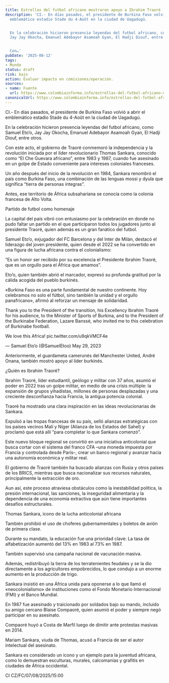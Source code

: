 ```yaml
---
title: Estrellas del futbol africano mostraron apoyo a Ibrahim Traoré
description: 'CI.- En días pasados, el presidente de Burkina Faso volvió a abrir el
  emblemático estadio Stade du 4-Août en la ciudad de Uagadugú.


  En la celebración hicieron presencia leyendas del futbol africano, como Samuel Eto’o,
  Jay Jay Okocha, Emanuel Adebayor Asamoah Gyan, El Hadji Diouf, entre otros.


  Con…'
pubDate: '2025-08-12'
tags:
- Mundo
status: draft
risk: bajo
action: Evaluar impacto en comisiones/operación.
sources:
- name: Fuente
  url: https://www.colombiainforma.info/estrellas-del-futbol-africano-mostraron-apoyo-a-ibrahim-traore/
canonicalUrl: https://www.colombiainforma.info/estrellas-del-futbol-africano-mostraron-apoyo-a-ibrahim-traore/
---
```

CI.- En días pasados, el presidente de Burkina Faso volvió a abrir el emblemático estadio Stade du 4-Août en la ciudad de Uagadugú.

En la celebración hicieron presencia leyendas del futbol africano, como Samuel Eto’o, Jay Jay Okocha, Emanuel Adebayor Asamoah Gyan, El Hadji Diouf, entre otros.

Con este acto, el gobierno de Traoré conmemoró la independencia y la revolución iniciada por el líder revolucionario Thomas Sankara, conocido como “El Che Guevara africano”, entre 1983 y 1987, cuando fue asesinado en un golpe de Estado conveniente para intereses coloniales franceses.

Un año después del inicio de la revolución en 1984, Sankara renombró el país como Burkina Faso, una combinación de las lenguas mossi y dyula que significa “tierra de personas íntegras”.

Antes, ese territorio de África subsahariana se conocía como la colonia francesa de Alto Volta.

Partido de futbol como homenaje

La capital del país vibró con entusiasmo por la celebración en donde no pudo faltar un partido en el que participaron todos los jugadores junto al presidente Traoré, quien además es un gran fanático del futbol.

Samuel Eto’o, exjugador del FC Barcelona y del Inter de Milán, destacó el liderazgo del joven presidente, quien desde el 2022 se ha convertido en una figura de lucha africana contra el colonialismo:

“Es un honor ser recibido por su excelencia el Presidente Ibrahim Traoré, que es un orgullo para el África que amamos”.

Eto’o, quien también abrió el marcador, expresó su profunda gratitud por la cálida acogida del pueblo burkinés.

«Burkina Faso es una parte fundamental de nuestro continente. Hoy celebramos no solo el fútbol, sino también la unidad y el orgullo panafricano», afirmó al reforzar un mensaje de solidaridad.

Thank you to the President of the transition, his Excellency Ibrahim Traoré for his audience, to the Minister of Sports of Burkina, and to the President of the Burkinabe Federation, Lazare Banssé, who invited me to this celebration of Burkinabe football.

We love this Africa! pic.twitter.com/u9qkVMCF4e

— Samuel Eto’o (@SamuelEtoo) May 29, 2023

Anteriormente, el guardameta camerunés del Manchester United, André Onana, también mostró apoyo al líder burkinés.

¿Quién es Ibrahim Traoré?

Ibrahim Traoré, líder estudiantil, geólogo y militar con 37 años, asumió el poder en 2022 tras un golpe militar, en medio de una crisis múltiple: la expansión de grupos yihadistas, millones de personas desplazadas y una creciente desconfianza hacia Francia, la antigua potencia colonial.

Traoré ha mostrado una clara inspiración en las ideas revolucionarias de Sankara.

Expulsó a las tropas francesas de su país, selló alianzas estratégicas con los países vecinos Malí y Níger (Alianza de los Estados del Sahel) y proclamó que está allí “para completar lo que Sankara comenzó”.

Este nuevo bloque regional se convirtió en una iniciativa anticolonial que busca cortar con el sistema del franco CFA –una moneda impuesta por Francia y controlada desde París–, crear un banco regional y avanzar hacia una autonomía económica y militar real.

El gobierno de Traoré también ha buscado alianzas con Rusia y otros países de los BRICS, mientras que busca nacionalizar sus recursos naturales, principalmente la extracción de oro.

Aun así, este proceso atraviesa obstáculos como la inestabilidad política, la presión internacional, las sanciones, la inseguridad alimentaria y la dependencia de una economía extractiva que aún tiene importantes desafíos estructurales.

Thomas Sankara, icono de la lucha anticolonial africana

También prohibió el uso de choferes gubernamentales y boletos de avión de primera clase.

Durante su mandato, la educación fue una prioridad clave: La tasa de alfabetización aumentó del 13% en 1983 al 73% en 1987.

También supervisó una campaña nacional de vacunación masiva.

Además, redistribuyó la tierra de los terratenientes feudales y se la dio directamente a los agricultores empobrecidos, lo que condujo a un enorme aumento en la producción de trigo.

Sankara insistió en una África unida para oponerse a lo que llamó el «neocolonialismo» de instituciones como el Fondo Monetario Internacional (FMI) y el Banco Mundial.

En 1987 fue asesinado y traicionado por soldados bajo su mando, incluido su amigo cercano Blaise Compaoré, quien asumió el poder y siempre negó participar en su asesinato.

Compaoré huyó a Costa de Marfil luego de dimitir ante protestas masivas en 2014.

Mariam Sankara, viuda de Thomas, acusó a Francia de ser el autor intelectual del asesinato.

Sankara es considerado un icono y un ejemplo para la juventud africana, como lo demuestran esculturas, murales, calcomanías y grafitis en ciudades de África occidental.

CI CZ/FC/07/08/2025/15:00